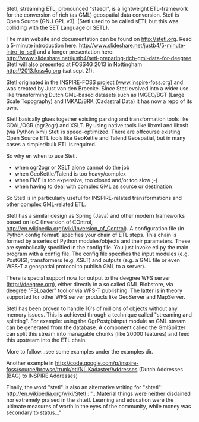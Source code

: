 Stetl, streaming ETL, pronounced "staedl", is a lightweight ETL-framework for the conversion of rich (as GML)
geospatial data conversion. Stetl is Open Source (GNU GPL v3).
(Stetl used to be called sETL but this was colliding with the SET Language or SETL).

The main website and documentation can be found on http://stetl.org.
Read a 5-minute introduction here: http://www.slideshare.net/justb4/5-minute-intro-to-setl and a longer presentation
here: http://www.slideshare.net/justb4/setl-preparing-rich-gml-data-for-deegree.
Stetl will also presented at FOSS4G 2013 in Nottingham http://2013.foss4g.org (sat sept 21).

Stetl originated in the INSPIRE-FOSS project (www.inspire-foss.org)
and was created by Just van den Broecke. Since Stetl evolved into a wider use like
transforming Dutch GML-based datasets such as IMGEO/BGT (Large Scale Topography) 
and IMKAD/BRK (Cadastral Data) it has now a repo of its own.

Stetl basically glues together existing parsing and transformation tools like GDAL/OGR (ogr2ogr) and XSLT.
By using native tools like libxml and libxslt (via Python lxml) Stetl is speed-optimized.
There are offcourse existing Open Source ETL tools like GeoKettle and Talend Geospatial, but
in many cases a simpler/bulk ETL is required. 

So why en when to use Stetl.
- when ogr2ogr or XSLT alone cannot do the job
- when GeoKettle/Talend is too heavy/complex 
- when FME is too expensive, too closed and/or too slow ;-)
- when having to deal with complex GML as source or destination

So Stetl is in particularly useful for INSPIRE-related transformations and other complex GML-related ETL.

Stetl has a similar design as Spring (Java) and other modern frameworks based on IoC (Inversion of COntrol, http://en.wikipedia.org/wiki/Inversion_of_Control).
A configuration file (in Python config format) specifies your chain of ETL steps.
This chain is formed by a series of Python modules/objects and their parameters. These are 
symbolically specified in the config file. You just invoke etl.py the main program with a config file.
The config file specifies the input modules (e.g. PostGIS), transformers (e.g. XSLT) and outputs (e.g. a GML file or even
WFS-T a geospatial protocol to publish GML to a server).

There is special support now for output to the deegree WFS server (http://deegree.org), either directly in
a so called GML Blobstore, via deegree "FSLoader" tool or via WFS-T publishing. The latter is in theory
supported for other WFS server products like GeoServer and MapServer.

Stetl has been proven to handle 10's of millions of objects without any memory issues.
This is achieved through a technique called "streaming and splitting". 
For example: using the OgrPostgisInput module an GML stream can be generated from the database.
A component called the GmlSplitter can split this stream into managable chunks (like 20000 features) 
and feed this upstream into the ETL chain.

More to follow...see some examples under the examples dir.

Another example in http://code.google.com/p/inspire-foss/source/browse/trunk/etl/NL.Kadaster/Addresses
(Dutch Addresses (BAG) to INSPIRE Addresses)

Finally, the word "stetl" is also an alternative writing for "shtetl":
http://en.wikipedia.org/wiki/Stetl : "...Material things were neither disdained nor
extremely praised in the shtetl. Learning and education were the ultimate measures of worth in the eyes of the community,
while money was secondary to status..."



